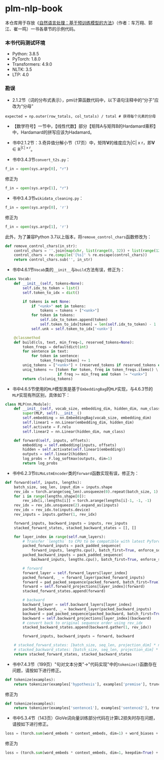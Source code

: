 # plm-nlp-book

本仓库用于存放《[自然语言处理：基于预训练模型的方法](https://item.jd.com/13344628.html)》（作者：车万翔、郭江、崔一鸣）一书各章节的示例代码。


### 本书代码测试环境
* Python: 3.8.5
* PyTorch: 1.8.0
* Transformers: 4.9.0
* NLTK: 3.5
* LTP: 4.0

### 勘误
* 2.1.2节（词的分布式表示），pmi计算函数代码中，以下语句注释中的“分子”应改为“分母”
```
expected = np.outer(row_totals, col_totals) / total # 获得每个元素的分母
```

* 【数学符号】一节中，【线性代数】部分【矩阵A与矩阵B的Hardamard乘积】中，Hardamard的拼写应该为Hadamard。

* 书中2.1.2节：3.奇异值分解小节（17页）中，矩阵**V**的维度应为|C| x r，即$\bm{V} \in \mathbb{R}^{|\mathbb{C}| \times r}$。

* 书中3.4.3节`convert_t2s.py`：
```python
f_in = open(sys.argv[0], "r")
```
修正为
```python
f_in = open(sys.argv[1], "r")
```

* 书中3.4.3节`wikidata_cleaning.py`：
```python
f_in = open(sys.argv[0], 'r')
```
修正为
```python
f_in = open(sys.argv[1], 'r')
```
此外，为了兼容Python 3.7以上版本，将`remove_control_chars`函数修改为：
```python
def remove_control_chars(in_str):
    control_chars = ''.join(map(chr, list(range(0, 32)) + list(range(127, 160))))
    control_chars = re.compile('[%s]' % re.escape(control_chars))
    return control_chars.sub('', in_str)
```

* 书中4.6.1节`Vocab`类的`__init__`与`build`方法有误，修正为：
```python
class Vocab:
    def __init__(self, tokens=None):
        self.idx_to_token = list()
        self.token_to_idx = dict()

        if tokens is not None:
            if "<unk>" not in tokens:
                tokens = tokens + ["<unk>"]
            for token in tokens:
                self.idx_to_token.append(token)
                self.token_to_idx[token] = len(self.idx_to_token) - 1
            self.unk = self.token_to_idx['<unk>']

    @classmethod
    def build(cls, text, min_freq=1, reserved_tokens=None):
        token_freqs = defaultdict(int)
        for sentence in text:
            for token in sentence:
                token_freqs[token] += 1
        uniq_tokens = ["<unk>"] + (reserved_tokens if reserved_tokens else [])
        uniq_tokens += [token for token, freq in token_freqs.items() \
                        if freq >= min_freq and token != "<unk>"]
        return cls(uniq_tokens)
```

* 书中4.6.5节使用的`MLP`模型类是基于`EmbeddingBag`的`MLP`实现，与4.6.3节的`MLP`实现有所区别，具体如下：
```python
class MLP(nn.Module):
    def __init__(self, vocab_size, embedding_dim, hidden_dim, num_class):
        super(MLP, self).__init__()
        self.embedding = nn.EmbeddingBag(vocab_size, embedding_dim)
        self.linear1 = nn.Linear(embedding_dim, hidden_dim)
        self.activate = F.relu
        self.linear2 = nn.Linear(hidden_dim, num_class)

    def forward(self, inputs, offsets):
        embedding = self.embedding(inputs, offsets)
        hidden = self.activate(self.linear1(embedding))
        outputs = self.linear2(hidden)
        log_probs = F.log_softmax(outputs, dim=1)
        return log_probs
```

* 书中6.2.3节`ELMoLstmEncoder`类的`forward`函数实现有误，修正为：
```python
def forward(self, inputs, lengths):
    batch_size, seq_len, input_dim = inputs.shape
    rev_idx = torch.arange(seq_len).unsqueeze(0).repeat(batch_size, 1)
    for i in range(lengths.shape[0]):
        rev_idx[i,:lengths[i]] = torch.arange(lengths[i]-1, -1, -1)
    rev_idx = rev_idx.unsqueeze(2).expand_as(inputs)
    rev_idx = rev_idx.to(inputs.device)
    rev_inputs = inputs.gather(1, rev_idx)

    forward_inputs, backward_inputs = inputs, rev_inputs
    stacked_forward_states, stacked_backward_states = [], []

    for layer_index in range(self.num_layers):
        # Transfer `lengths` to CPU to be compatible with latest PyTorch versions.
        packed_forward_inputs = pack_padded_sequence(
            forward_inputs, lengths.cpu(), batch_first=True, enforce_sorted=False)
        packed_backward_inputs = pack_padded_sequence(
            backward_inputs, lengths.cpu(), batch_first=True, enforce_sorted=False)

        # forward
        forward_layer = self.forward_layers[layer_index]
        packed_forward, _ = forward_layer(packed_forward_inputs)
        forward = pad_packed_sequence(packed_forward, batch_first=True)[0]
        forward = self.forward_projections[layer_index](forward)
        stacked_forward_states.append(forward)

        # backward
        backward_layer = self.backward_layers[layer_index]
        packed_backward, _ = backward_layer(packed_backward_inputs)
        backward = pad_packed_sequence(packed_backward, batch_first=True)[0]
        backward = self.backward_projections[layer_index](backward)
        # convert back to original sequence order using rev_idx
        stacked_backward_states.append(backward.gather(1, rev_idx))

        forward_inputs, backward_inputs = forward, backward

    # stacked_forward_states: [batch_size, seq_len, projection_dim] * num_layers
    # stacked_backward_states: [batch_size, seq_len, projection_dim] * num_layers
    return stacked_forward_states, stacked_backward_states
```

* 书中7.4.3节（199页）"句对文本分类"→"代码实现"中的`tokenize()`函数存在问题，请按如下进行修正。
```python
def tokenize(examples):
    return tokenizer(examples['hypothesis'], examples['premise'], truncation=True, padding='max_length')
```
修正为
```python
def tokenize(examples):
    return tokenizer(examples['sentence1'], examples['sentence2'], truncation=True, padding='max_length')
```

* 书中5.3.4节（143页）GloVe词向量训练部分代码在计算L2损失时存在问题，请按如下进行修正。
```python
loss = (torch.sum(word_embeds * context_embeds, dim=1) + word_biases + context_biases - log_counts) ** 2
```
修正为
```python
loss = (torch.sum(word_embeds * context_embeds, dim=1, keepdim=True) + word_biases + context_biases - log_counts) ** 2
```
